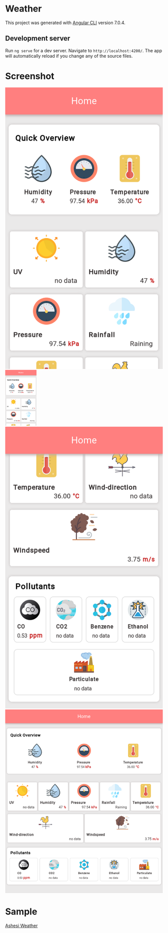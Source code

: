 # Weather

This project was generated with [Angular CLI](https://github.com/angular/angular-cli) version 7.0.4.

## Development server

Run `ng serve` for a dev server. Navigate to `http://localhost:4200/`. The app will automatically reload if you change any of the source files.

# Screenshot
![screenshot 1](./src/screenshots/Screenshot_3_Weather.png)
<img src="./src/screenshots/Screenshot_3_Weather.png" width="100">
![screenshot 2](./src/screenshots/Screenshot_1_Weather.png)
![screenshot 3](./src/screenshots/Screenshot_2_Weather.png)

# Sample
[Ashesi Weather](https://ashesi-weather.firebaseapp.com/)
